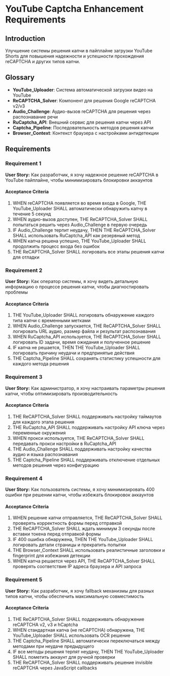 # YouTube Captcha Enhancement Requirements

## Introduction

Улучшение системы решения капчи в пайплайне загрузки YouTube Shorts для повышения надежности и успешности прохождения reCAPTCHA и других типов капчи.

## Glossary

- **YouTube_Uploader**: Система автоматической загрузки видео на YouTube
- **ReCAPTCHA_Solver**: Компонент для решения Google reCAPTCHA v2/v3
- **Audio_Challenge**: Аудио-вызов reCAPTCHA для решения через распознавание речи
- **RuCaptcha_API**: Внешний сервис для решения капчи через API
- **Captcha_Pipeline**: Последовательность методов решения капчи
- **Browser_Context**: Контекст браузера с настройками антидетекции

## Requirements

### Requirement 1

**User Story:** Как разработчик, я хочу надежное решение reCAPTCHA в YouTube пайплайне, чтобы минимизировать блокировки аккаунтов

#### Acceptance Criteria

1. WHEN reCAPTCHA появляется во время входа в Google, THE YouTube_Uploader SHALL автоматически обнаружить капчу в течение 5 секунд
2. WHEN аудио-вызов доступен, THE ReCAPTCHA_Solver SHALL попытаться решить через Audio_Challenge в первую очередь
3. IF Audio_Challenge терпит неудачу, THEN THE ReCAPTCHA_Solver SHALL использовать RuCaptcha_API как резервный метод
4. WHEN капча решена успешно, THE YouTube_Uploader SHALL продолжить процесс входа без ошибок
5. THE ReCAPTCHA_Solver SHALL логировать все этапы решения капчи для отладки

### Requirement 2

**User Story:** Как оператор системы, я хочу видеть детальную информацию о процессе решения капчи, чтобы диагностировать проблемы

#### Acceptance Criteria

1. THE YouTube_Uploader SHALL логировать обнаружение каждого типа капчи с временными метками
2. WHEN Audio_Challenge запускается, THE ReCAPTCHA_Solver SHALL логировать URL аудио, размер файла и результат распознавания
3. WHEN RuCaptcha_API используется, THE ReCAPTCHA_Solver SHALL логировать ID задачи, время ожидания и полученное решение
4. IF капча не решается, THEN THE YouTube_Uploader SHALL логировать причину неудачи и предпринятые действия
5. THE Captcha_Pipeline SHALL сохранять статистику успешности для каждого метода решения

### Requirement 3

**User Story:** Как администратор, я хочу настраивать параметры решения капчи, чтобы оптимизировать производительность

#### Acceptance Criteria

1. THE ReCAPTCHA_Solver SHALL поддерживать настройку таймаутов для каждого этапа решения
2. THE RuCaptcha_API SHALL поддерживать настройку API ключа через переменные окружения
3. WHEN прокси используется, THE ReCAPTCHA_Solver SHALL передавать прокси настройки в RuCaptcha_API
4. THE Audio_Challenge SHALL поддерживать настройку качества аудио и языка распознавания
5. THE Captcha_Pipeline SHALL поддерживать отключение отдельных методов решения через конфигурацию

### Requirement 4

**User Story:** Как пользователь системы, я хочу минимизировать 400 ошибки при решении капчи, чтобы избежать блокировок аккаунтов

#### Acceptance Criteria

1. WHEN решение капчи отправляется, THE ReCAPTCHA_Solver SHALL проверять корректность формы перед отправкой
2. THE ReCAPTCHA_Solver SHALL ждать минимум 3 секунды после вставки токена перед отправкой формы
3. IF 400 ошибка обнаружена, THEN THE YouTube_Uploader SHALL логировать детали страницы и прекратить попытки
4. THE Browser_Context SHALL использовать реалистичные заголовки и fingerprint для избежания детекции
5. WHEN капча решается через API, THE ReCAPTCHA_Solver SHALL проверять соответствие IP адреса браузера и API запроса

### Requirement 5

**User Story:** Как разработчик, я хочу fallback механизмы для разных типов капчи, чтобы обеспечить максимальную совместимость

#### Acceptance Criteria

1. THE ReCAPTCHA_Solver SHALL поддерживать обнаружение reCAPTCHA v2, v3 и hCaptcha
2. WHEN стандартная капча (не reCAPTCHA) обнаружена, THE YouTube_Uploader SHALL использовать OCR решение
3. THE Captcha_Pipeline SHALL автоматически переключаться между методами при неудаче предыдущего
4. IF все методы решения терпят неудачу, THEN THE YouTube_Uploader SHALL пометить аккаунт для ручной проверки
5. THE ReCAPTCHA_Solver SHALL поддерживать решение invisible reCAPTCHA через JavaScript callbacks